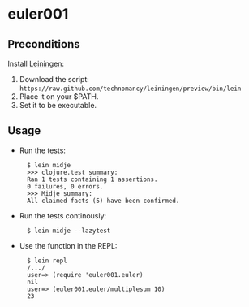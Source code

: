 # euler001


## Preconditions

Install [Leiningen](http://leiningen.org/):

1. Download the script: `https://raw.github.com/technomancy/leiningen/preview/bin/lein`
2. Place it on your $PATH.
3. Set it to be executable.


## Usage

* Run the tests:

        $ lein midje
        >>> clojure.test summary:
        Ran 1 tests containing 1 assertions.
        0 failures, 0 errors.
        >>> Midje summary:
        All claimed facts (5) have been confirmed. 

* Run the tests continously:

        $ lein midje --lazytest

* Use the function in the REPL:

        $ lein repl
        /.../
        user=> (require 'euler001.euler)
        nil
        user=> (euler001.euler/multiplesum 10)
        23


